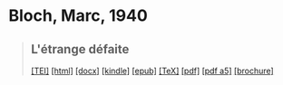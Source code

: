 # Bloch, Marc, 1940

> ## L'étrange défaite
>  <a title="Source XML/TEI" class="mime48 tei" href="https://hurlus.github.io/tei/bloch1940_defaite.xml">[TEI]</a>  <a title="HTML une page" class="mime48 html" href="https://hurlus.github.io/bloch1940_defaite/bloch1940_defaite.html">[html]</a>  <a title="Bureautique (LibreOffice, MS.Word)" class="mime48 docx" href="https://hurlus.github.io/bloch1940_defaite/bloch1940_defaite.docx">[docx]</a>  <a title="Amazon.kindle" class="mime48 mobi" href="https://hurlus.github.io/bloch1940_defaite/bloch1940_defaite.mobi">[kindle]</a>  <a title="EPUB, pour liseuses et téléphones" class="mime48 epub" href="https://hurlus.github.io/bloch1940_defaite/bloch1940_defaite.epub">[epub]</a>  <a title="LaTeX" class="mime48 tex" href="https://hurlus.github.io/bloch1940_defaite/bloch1940_defaite.tex">[TeX]</a>  <a title="PDF à imprimer, A4 2 colonnes" class="mime48 pdf" href="https://hurlus.github.io/bloch1940_defaite/bloch1940_defaite.pdf">[pdf]</a>  <a title="PDF à lire, A5 une colonne" class="mime48 a5" href="https://hurlus.github.io/bloch1940_defaite/bloch1940_defaite_a5.pdf">[pdf a5]</a>  <a title="Brochure à agrafer, pdf imposé pour imprimante recto/verso" class="mime48 brochure" href="https://hurlus.github.io/bloch1940_defaite/bloch1940_defaite_brochure.pdf">[brochure]</a> 
